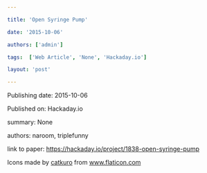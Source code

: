 ---
title: 'Open Syringe Pump'
date: '2015-10-06'
authors: ['admin']
tags:  ['Web Article', 'None', 'Hackaday.io']
layout: 'post'
---
Publishing date: 2015-10-06

Published on: Hackaday.io

summary: None

authors: naroom, triplefunny

link to paper: https://hackaday.io/project/1838-open-syringe-pump

Icons made by <a href="https://www.flaticon.com/free-icon/bookshelves_3576884" title="catkuro">catkuro</a> from <a href="https://www.flaticon.com/" title="Flaticon"> www.flaticon.com</a>